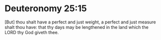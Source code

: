 # Deuteronomy 25:15

[But] thou shalt have a perfect and just weight, a perfect and just measure shalt thou have: that thy days may be lengthened in the land which the LORD thy God giveth thee.